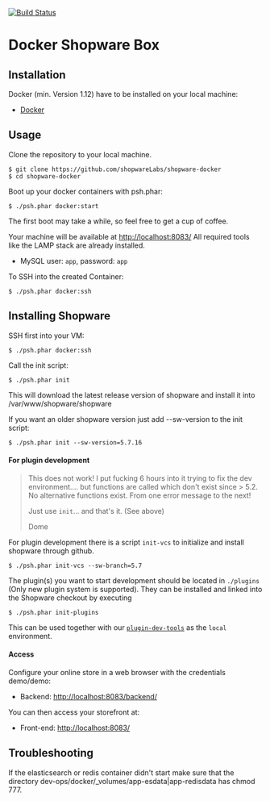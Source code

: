 [![Build Status](https://travis-ci.org/shopwareLabs/shopware-docker.svg?branch=master)](https://travis-ci.org/shopwareLabs/shopware-docker)

Docker Shopware Box
====================

## Installation

Docker (min. Version 1.12) have to be installed on your local machine:

 - [Docker](https://docs.docker.com/engine/installation/linux/)

## Usage

Clone the repository to your local machine.

    $ git clone https://github.com/shopwareLabs/shopware-docker
    $ cd shopware-docker

Boot up your docker containers with psh.phar:

    $ ./psh.phar docker:start

The first boot may take a while, so feel free to get a cup of coffee.

Your machine will be available at [http://localhost:8083/](http://localhost:8083/)
All required tools like the LAMP stack are already installed.

- MySQL user: `app`, password: `app`

To SSH into the created Container:

    $ ./psh.phar docker:ssh

## Installing Shopware

SSH first into your VM:

    $ ./psh.phar docker:ssh
    
Call the init script:

    $ ./psh.phar init
    
This will download the latest release version of shopware and install it into /var/www/shopware/shopware

If you want an older shopware version just add --sw-version to the init script:

    $ ./psh.phar init --sw-version=5.7.16

#### For plugin development

> This does not work! I put fucking 6 hours into it trying to fix the dev environment.... but functions are called which don't exist since > 5.2. No alternative functions exist. From one error message to the next!
>
> Just use `init`... and that's it. (See above)
> 
> Dome

For plugin development there is a script `init-vcs` to initialize and install shopware through github.  

    $ ./psh.phar init-vcs --sw-branch=5.7

The plugin(s) you want to start development should be located in `./plugins` (Only new plugin system is supported). They can be installed and linked into the Shopware checkout by executing

    $ ./psh.phar init-plugins
    

This can be used together with our [`plugin-dev-tools`](https://github.com/shopwareLabs/plugin-dev-tools) as the `local` environment.

#### Access

Configure your online store in a web browser with the credentials demo/demo:

- Backend: [http://localhost:8083/backend/](http://localhost:8083/backend/)

You can then access your storefront at:

- Front-end: [http://localhost:8083/](http://localhost:8083/)

## Troubleshooting 

If the elasticsearch or redis container didn't start make sure that the directory dev-ops/docker/_volumes/app-esdata|app-redisdata has chmod 777.
